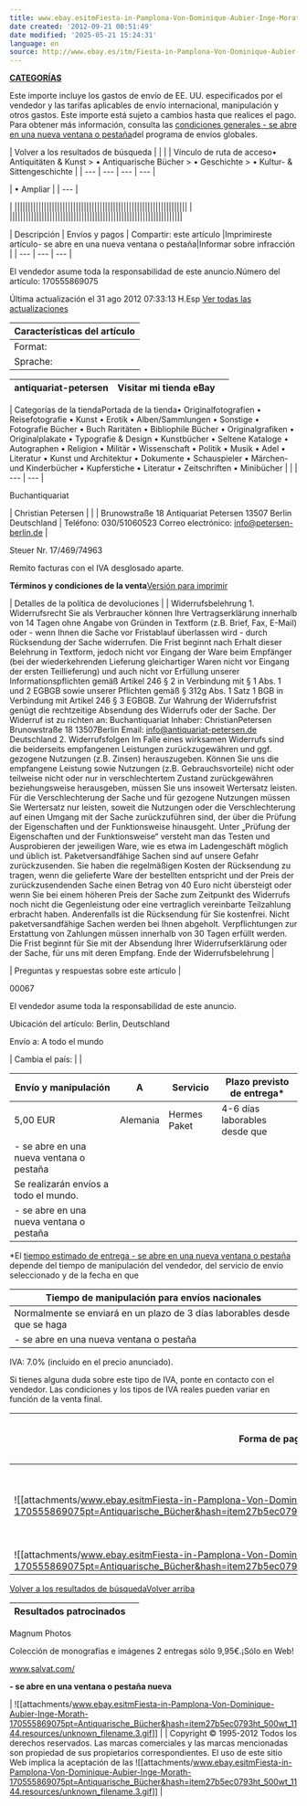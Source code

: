 ```yaml
---
title: www.ebay.esitmFiesta-in-Pamplona-Von-Dominique-Aubier-Inge-Morath-170555869075pt=Antiquarische_Bücher&hash=item27b5ec0793ht_500wt_1144
date created: '2012-09-21 00:51:49'
date modified: '2025-05-21 15:24:31'
language: en
source: http://www.ebay.es/itm/Fiesta-in-Pamplona-Von-Dominique-Aubier-Inge-Morath-/170555869075?pt=Antiquarische_B%C3%BCcher&hash=item27b5ec0793#ht_500wt_1144
---
```


******[CATEGORÍAS](http://shop.ebay.es/allcategories/all-categories)******

Este importe incluye los gastos de envío de EE. UU. especificados por el vendedor y las tarifas aplicables de envío internacional, manipulación y otros gastos. Este importe está sujeto a cambios hasta que realices el pago. Para obtener más información, consulta las [condiciones generales - se abre en una nueva ventana o pestaña](http://pages.ebay.es/shipping/globalshipping/buyer-tnc.html)del programa de envíos globales.

| Volver a los resultados de búsqueda | | | | Vínculo de ruta de acceso• Antiquitäten & Kunst > • Antiquarische Bücher > • Geschichte > • Kultur- & Sittengeschichte | | --- | --- | --- | --- |

| • Ampliar | | --- |

| |||||||||||||||||||||||||||||||||||||||||||||||||||||||||||||||||
| |||||||||||||||||||||||||||||||||||||||||||||||||||||||||||||||||

| Descripción | Envíos y pagos | Compartir: este artículo |Imprimireste artículo- se abre en una nueva ventana o pestaña|Informar sobre infracción | | --- | --- | --- |

El vendedor asume toda la responsabilidad de este anuncio.Número del artículo: 170555869075

Última actualización el 31 ago 2012 07:33:13 H.Esp [Ver todas las actualizaciones](http://cgi.ebay.es/ws/eBayISAPI.dll?ViewItemRevisionDetails&_trksid=p4340.l2569&rt=nc&item=170555869075)

| Características del artículo |
|---|
| Format: |
| Sprache: |

| antiquariat-petersen | Visitar mi tienda eBay | |
|---|---|---|

| Categorías de la tiendaPortada de la tienda• Originalfotografien • Reisefotografie • Kunst • Erotik • Alben/Sammlungen • Sonstige • Fotografie Bücher • Buch Raritäten • Bibliophile Bücher • Originalgrafiken • Originalplakate • Typografie & Design • Kunstbücher • Seltene Kataloge • Autographen • Religion • Militär • Wissenschaft • Politik • Musik • Adel • Literatur • Kunst und Architektur • Dokumente • Schauspieler • Märchen- und Kinderbücher • Kupferstiche • Literatur • Zeitschriften • Minibücher | | | --- | --- |

Buchantiquariat

| Christian Petersen | |
| Brunowstraße 18 Antiquariat Petersen 13507 Berlin Deutschland |
Teléfono: 030/51060523 Correo electrónico: info@petersen-berlin.de |

Steuer Nr. 17/469/74963

Remito facturas con el IVA desglosado aparte.

**Términos y condiciones de la venta**[Versión para imprimir](http://cgi.ebay.es/ws/eBayISAPI.dll?ViewItem&rt=nc&item=170555869075&si=mH9Y4G9WTIoMY6aEuZg4H5y7TWA%3D&print=all&category=7412)

| Detalles de la política de devoluciones |
| Widerrufsbelehrung 1. Widerrufsrecht Sie als Verbraucher können Ihre Vertragserklärung innerhalb von 14 Tagen ohne Angabe von Gründen in Textform (z.B. Brief, Fax, E-Mail) oder - wenn Ihnen die Sache vor Fristablauf überlassen wird - durch Rücksendung der Sache widerrufen. Die Frist beginnt nach Erhalt dieser Belehrung in Textform, jedoch nicht vor Eingang der Ware beim Empfänger (bei der wiederkehrenden Lieferung gleichartiger Waren nicht vor Eingang der ersten Teillieferung) und auch nicht vor Erfüllung unserer Informationspflichten gemäß Artikel 246 § 2 in Verbindung mit § 1 Abs. 1 und 2 EGBGB sowie unserer Pflichten gemäß § 312g Abs. 1 Satz 1 BGB in Verbindung mit Artikel 246 § 3 EGBGB. Zur Wahrung der Widerrufsfrist genügt die rechtzeitige Absendung des Widerrufs oder der Sache. Der Widerruf ist zu richten an: Buchantiquariat Inhaber: ChristianPetersen Brunowstraße 18 13507Berlin Email: info@antiquariat-petersen.de Deutschland 2. Widerrufsfolgen Im Falle eines wirksamen Widerrufs sind die beiderseits empfangenen Leistungen zurückzugewähren und ggf. gezogene Nutzungen (z.B. Zinsen) herauszugeben. Können Sie uns die empfangene Leistung sowie Nutzungen (z.B. Gebrauchsvorteile) nicht oder teilweise nicht oder nur in verschlechtertem Zustand zurückgewähren beziehungsweise herausgeben, müssen Sie uns insoweit Wertersatz leisten. Für die Verschlechterung der Sache und für gezogene Nutzungen müssen Sie Wertersatz nur leisten, soweit die Nutzungen oder die Verschlechterung auf einen Umgang mit der Sache zurückzuführen sind, der über die Prüfung der Eigenschaften und der Funktionsweise hinausgeht. Unter „Prüfung der Eigenschaften und der Funktionsweise“ versteht man das Testen und Ausprobieren der jeweiligen Ware, wie es etwa im Ladengeschäft möglich und üblich ist. Paketversandfähige Sachen sind auf unsere Gefahr zurückzusenden. Sie haben die regelmäßigen Kosten der Rücksendung zu tragen, wenn die gelieferte Ware der bestellten entspricht und der Preis der zurückzusendenden Sache einen Betrag von 40 Euro nicht übersteigt oder wenn Sie bei einem höheren Preis der Sache zum Zeitpunkt des Widerrufs noch nicht die Gegenleistung oder eine vertraglich vereinbarte Teilzahlung erbracht haben. Anderenfalls ist die Rücksendung für Sie kostenfrei. Nicht paketversandfähige Sachen werden bei Ihnen abgeholt. Verpflichtungen zur Erstattung von Zahlungen müssen innerhalb von 30 Tagen erfüllt werden. Die Frist beginnt für Sie mit der Absendung Ihrer Widerrufserklärung oder der Sache, für uns mit deren Empfang. Ende der Widerrufsbelehrung |

| Preguntas y respuestas sobre este artículo |

00067

El vendedor asume toda la responsabilidad de este anuncio.

Ubicación del artículo: Berlin, Deutschland

Envío a: A todo el mundo

| Cambia el país: | |

| Envío y manipulación | A | Servicio | Plazo previsto de entrega* |
|---|---|---|---|
| 5,00 EUR | Alemania | Hermes Paket | 4-6 días laborables desde que
- se abre en una nueva ventana o pestaña |
| Se realizarán envíos a todo el mundo.
- se abre en una nueva ventana o pestaña |

*El [tiempo estimado de entrega - se abre en una nueva ventana o pestaña](http://pages.ebay.es/help/buy/contextual/estimated-delivery.html) depende del tiempo de manipulación del vendedor, del servicio de envío seleccionado y de la fecha en que

| Tiempo de manipulación para envíos nacionales |
|---|
| Normalmente se enviará en un plazo de 3 días laborables desde que se haga
- se abre en una nueva ventana o pestaña |

IVA: 7.0% (incluido en el precio anunciado).

Si tienes alguna duda sobre este tipo de IVA, ponte en contacto con el vendedor. Las condiciones y los tipos de IVA reales pueden variar en función de la venta final.

| Forma de pago | Preferida / aceptada | Protección del comprador en eBay |
|---|---|---|
| ![[attachments/www.ebay.esitmFiesta-in-Pamplona-Von-Dominique-Aubier-Inge-Morath-170555869075pt=Antiquarische_Bücher&hash=item27b5ec0793ht_500wt_1144.resources/unknown_filename.gif]] | Aceptada | PayPal te protege por el importe total de esta compra.
![[attachments/www.ebay.esitmFiesta-in-Pamplona-Von-Dominique-Aubier-Inge-Morath-170555869075pt=Antiquarische_Bücher&hash=item27b5ec0793ht_500wt_1144.resources/unknown_filename.3.gif]] |

[Volver a los resultados de búsqueda](http://www.ebay.es/sch/i.html?_trksid=p3907.m570.l1313&_nkw=dominique+aubier&_sacat=0#item27b5ec0793)[Volver arriba](http://www.ebay.es/itm/Fiesta-in-Pamplona-Von-Dominique-Aubier-Inge-Morath-/170555869075?pt=Antiquarische_B%C3%BCcher&hash=item27b5ec0793#)

| Resultados patrocinados | |
|---|---|

Magnum Photos

Colección de monografías e imágenes 2 entregas sólo 9,95€.¡Sólo en Web!

www.salvat.com/

**- se abre en una ventana o pestaña nueva**

| ![[attachments/www.ebay.esitmFiesta-in-Pamplona-Von-Dominique-Aubier-Inge-Morath-170555869075pt=Antiquarische_Bücher&hash=item27b5ec0793ht_500wt_1144.resources/unknown_filename.3.gif]]
|
| Copyright © 1995-2012 Todos los derechos reservados. Las marcas comerciales y las marcas mencionadas son propiedad de sus propietarios correspondientes. El uso de este sitio Web implica la aceptación de las
![[attachments/www.ebay.esitmFiesta-in-Pamplona-Von-Dominique-Aubier-Inge-Morath-170555869075pt=Antiquarische_Bücher&hash=item27b5ec0793ht_500wt_1144.resources/unknown_filename.3.gif]] |
